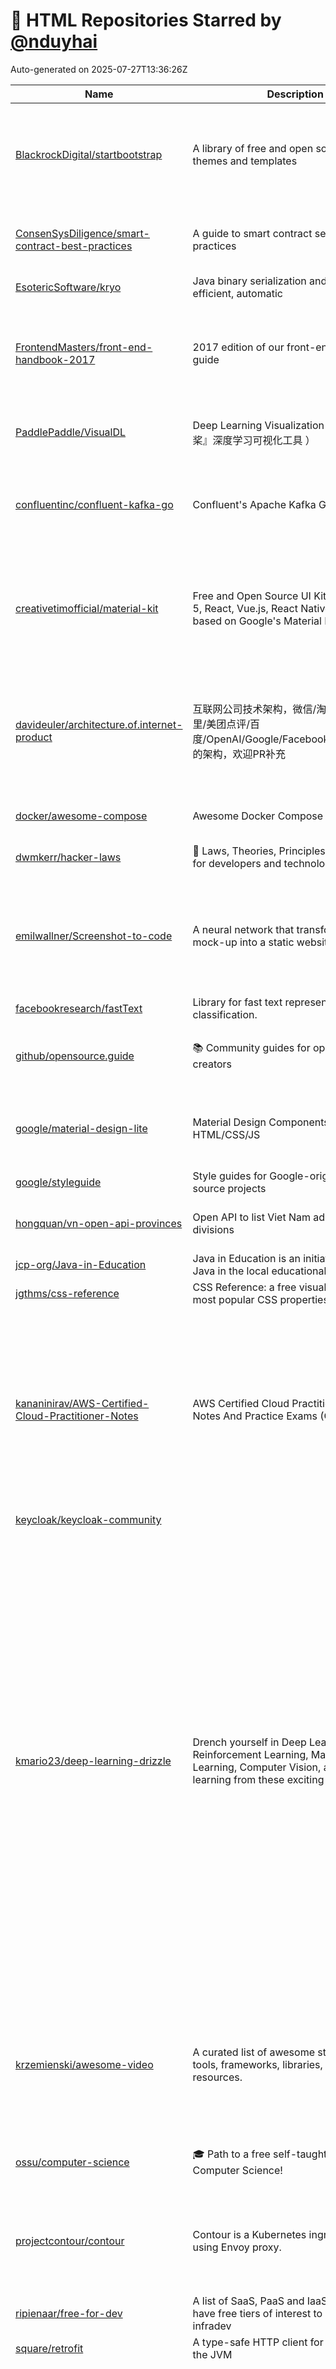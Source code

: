 # 🌟 HTML Repositories Starred by [@nduyhai](https://github.com/nduyhai)

Auto-generated on 2025-07-27T13:36:26Z

| Name | Description | Topics |
|------|-------------|-------|
| [BlackrockDigital/startbootstrap](https://github.com/BlackrockDigital/startbootstrap) | A library of free and open source Bootstrap themes and templates | [bootstrap](https://github.com/topics/bootstrap), [bootstrap-4](https://github.com/topics/bootstrap-4), [bootstrap-template](https://github.com/topics/bootstrap-template), [bootstrap-theme](https://github.com/topics/bootstrap-theme), [bootstrap4](https://github.com/topics/bootstrap4), [free](https://github.com/topics/free), [html](https://github.com/topics/html), [open-source](https://github.com/topics/open-source) |
| [ConsenSysDiligence/smart-contract-best-practices](https://github.com/ConsenSysDiligence/smart-contract-best-practices) | A guide to smart contract security best practices | [blockchain](https://github.com/topics/blockchain), [documentation](https://github.com/topics/documentation), [ethereum](https://github.com/topics/ethereum), [security](https://github.com/topics/security), [smart-contracts](https://github.com/topics/smart-contracts), [solidity](https://github.com/topics/solidity) |
| [EsotericSoftware/kryo](https://github.com/EsotericSoftware/kryo) | Java binary serialization and cloning: fast, efficient, automatic | [cloning](https://github.com/topics/cloning), [java](https://github.com/topics/java), [kryo](https://github.com/topics/kryo), [serialization](https://github.com/topics/serialization) |
| [FrontendMasters/front-end-handbook-2017](https://github.com/FrontendMasters/front-end-handbook-2017) | 2017 edition of our front-end development guide | [css](https://github.com/topics/css), [front-end-developer](https://github.com/topics/front-end-developer), [front-end-development](https://github.com/topics/front-end-development), [handbook](https://github.com/topics/handbook), [html](https://github.com/topics/html), [javascript](https://github.com/topics/javascript), [web-development-tools](https://github.com/topics/web-development-tools) |
| [PaddlePaddle/VisualDL](https://github.com/PaddlePaddle/VisualDL) | Deep Learning Visualization Toolkit（『飞桨』深度学习可视化工具 ） | [caffe](https://github.com/topics/caffe), [deep-learning](https://github.com/topics/deep-learning), [onnx](https://github.com/topics/onnx), [paddlepaddle](https://github.com/topics/paddlepaddle), [visualization](https://github.com/topics/visualization) |
| [confluentinc/confluent-kafka-go](https://github.com/confluentinc/confluent-kafka-go) | Confluent's Apache Kafka Golang client | [confluent](https://github.com/topics/confluent), [consumer](https://github.com/topics/consumer), [golang](https://github.com/topics/golang), [golang-bindings](https://github.com/topics/golang-bindings), [golang-library](https://github.com/topics/golang-library), [kafka-client](https://github.com/topics/kafka-client), [librdkafka](https://github.com/topics/librdkafka), [producer](https://github.com/topics/producer) |
| [creativetimofficial/material-kit](https://github.com/creativetimofficial/material-kit) |  Free and Open Source UI Kit for Bootstrap 5, React, Vue.js, React Native and Sketch based on Google's Material Design | [bootstrap](https://github.com/topics/bootstrap), [bootstrap-material-design](https://github.com/topics/bootstrap-material-design), [bootstrap5](https://github.com/topics/bootstrap5), [material-design](https://github.com/topics/material-design), [responsive-design](https://github.com/topics/responsive-design), [ui-kit](https://github.com/topics/ui-kit), [uikit](https://github.com/topics/uikit), [web](https://github.com/topics/web), [webdesign](https://github.com/topics/webdesign) |
| [davideuler/architecture.of.internet-product](https://github.com/davideuler/architecture.of.internet-product) | 互联网公司技术架构，微信/淘宝/微博/腾讯/阿里/美团点评/百度/OpenAI/Google/Facebook/Amazon/eBay的架构，欢迎PR补充 | [architecture](https://github.com/topics/architecture), [architecture-guidelines](https://github.com/topics/architecture-guidelines), [architecture-of-internet-product](https://github.com/topics/architecture-of-internet-product), [chatgpt](https://github.com/topics/chatgpt), [dall-e-3](https://github.com/topics/dall-e-3), [gpt](https://github.com/topics/gpt), [gpt-4](https://github.com/topics/gpt-4), [internet-architecutre](https://github.com/topics/internet-architecutre), [llm](https://github.com/topics/llm), [sora](https://github.com/topics/sora) |
| [docker/awesome-compose](https://github.com/docker/awesome-compose) | Awesome Docker Compose samples | [awesome](https://github.com/topics/awesome), [awesome-list](https://github.com/topics/awesome-list), [docker-compose](https://github.com/topics/docker-compose) |
| [dwmkerr/hacker-laws](https://github.com/dwmkerr/hacker-laws) | 🧠 Laws, Theories, Principles and Patterns for developers and technologists. | [coding](https://github.com/topics/coding), [computerscience](https://github.com/topics/computerscience), [laws](https://github.com/topics/laws), [principles](https://github.com/topics/principles) |
| [emilwallner/Screenshot-to-code](https://github.com/emilwallner/Screenshot-to-code) | A neural network that transforms a design mock-up into a static website. | [cnn](https://github.com/topics/cnn), [cnn-keras](https://github.com/topics/cnn-keras), [deep-learning](https://github.com/topics/deep-learning), [encoder-decoder](https://github.com/topics/encoder-decoder), [floydhub](https://github.com/topics/floydhub), [jupyter](https://github.com/topics/jupyter), [jupyter-notebook](https://github.com/topics/jupyter-notebook), [keras](https://github.com/topics/keras), [lstm](https://github.com/topics/lstm), [machine-learning](https://github.com/topics/machine-learning), [seq2seq](https://github.com/topics/seq2seq) |
| [facebookresearch/fastText](https://github.com/facebookresearch/fastText) | Library for fast text representation and classification. |  |
| [github/opensource.guide](https://github.com/github/opensource.guide) | 📚 Community guides for open source creators | [best-practices](https://github.com/topics/best-practices), [documentation](https://github.com/topics/documentation), [hacktoberfest](https://github.com/topics/hacktoberfest), [open-source](https://github.com/topics/open-source), [oss](https://github.com/topics/oss), [tutorial](https://github.com/topics/tutorial) |
| [google/material-design-lite](https://github.com/google/material-design-lite) | Material Design Components in HTML/CSS/JS | [material](https://github.com/topics/material), [material-components](https://github.com/topics/material-components), [material-design](https://github.com/topics/material-design), [material-design-lite](https://github.com/topics/material-design-lite), [mdl](https://github.com/topics/mdl) |
| [google/styleguide](https://github.com/google/styleguide) | Style guides for Google-originated open-source projects | [cpplint](https://github.com/topics/cpplint), [style-guide](https://github.com/topics/style-guide), [styleguide](https://github.com/topics/styleguide) |
| [hongquan/vn-open-api-provinces](https://github.com/hongquan/vn-open-api-provinces) | Open API to list Viet Nam administrative divisions | [administrative](https://github.com/topics/administrative), [http-api](https://github.com/topics/http-api), [made-in-vietnam](https://github.com/topics/made-in-vietnam), [vietnam](https://github.com/topics/vietnam) |
| [jcp-org/Java-in-Education](https://github.com/jcp-org/Java-in-Education) |  Java in Education is an initiative to promote Java in the local educational institutions.  |  |
| [jgthms/css-reference](https://github.com/jgthms/css-reference) | CSS Reference: a free visual guide to the most popular CSS properties | [css](https://github.com/topics/css), [jekyll-site](https://github.com/topics/jekyll-site), [reference](https://github.com/topics/reference) |
| [kananinirav/AWS-Certified-Cloud-Practitioner-Notes](https://github.com/kananinirav/AWS-Certified-Cloud-Practitioner-Notes) | AWS Certified Cloud Practitioner Short Notes And Practice Exams (CLF-C02) | [amazon-web-services](https://github.com/topics/amazon-web-services), [aws](https://github.com/topics/aws), [aws-certified-cloud-practitioner](https://github.com/topics/aws-certified-cloud-practitioner), [aws-cloud-practitioner](https://github.com/topics/aws-cloud-practitioner), [aws-cloud-practitioner-test](https://github.com/topics/aws-cloud-practitioner-test), [ccp](https://github.com/topics/ccp), [certification](https://github.com/topics/certification), [clf-c01](https://github.com/topics/clf-c01), [clf-c02](https://github.com/topics/clf-c02), [cloud](https://github.com/topics/cloud), [cloud-practitioner](https://github.com/topics/cloud-practitioner), [devops](https://github.com/topics/devops), [mock-exam](https://github.com/topics/mock-exam), [practice-exams](https://github.com/topics/practice-exams) |
| [keycloak/keycloak-community](https://github.com/keycloak/keycloak-community) |  |  |
| [kmario23/deep-learning-drizzle](https://github.com/kmario23/deep-learning-drizzle) | Drench yourself in Deep Learning, Reinforcement Learning, Machine Learning, Computer Vision, and NLP by learning from these exciting lectures!! | [artificial-intelligence-algorithms](https://github.com/topics/artificial-intelligence-algorithms), [artificial-neural-networks](https://github.com/topics/artificial-neural-networks), [bayesian-statistics](https://github.com/topics/bayesian-statistics), [computer-vision](https://github.com/topics/computer-vision), [deep-learning](https://github.com/topics/deep-learning), [deep-neural-networks](https://github.com/topics/deep-neural-networks), [deep-reinforcement-learning](https://github.com/topics/deep-reinforcement-learning), [explainable-ai](https://github.com/topics/explainable-ai), [geometric-deep-learning](https://github.com/topics/geometric-deep-learning), [graph-neural-networks](https://github.com/topics/graph-neural-networks), [machine-learning](https://github.com/topics/machine-learning), [medical-imaging](https://github.com/topics/medical-imaging), [natural-language-processing](https://github.com/topics/natural-language-processing), [optimization](https://github.com/topics/optimization), [pattern-recognition](https://github.com/topics/pattern-recognition), [probabilistic-graphical-models](https://github.com/topics/probabilistic-graphical-models), [probability](https://github.com/topics/probability), [reinforcement-learning](https://github.com/topics/reinforcement-learning), [speech-recognition](https://github.com/topics/speech-recognition), [visual-recognition](https://github.com/topics/visual-recognition) |
| [krzemienski/awesome-video](https://github.com/krzemienski/awesome-video) | A curated list of awesome streaming video tools, frameworks, libraries, and learning resources. | [audio](https://github.com/topics/audio), [awesome](https://github.com/topics/awesome), [awesome-list](https://github.com/topics/awesome-list), [captions](https://github.com/topics/captions), [dash](https://github.com/topics/dash), [digital-video](https://github.com/topics/digital-video), [drm](https://github.com/topics/drm), [encoding](https://github.com/topics/encoding), [ffmpeg](https://github.com/topics/ffmpeg), [hevc](https://github.com/topics/hevc), [hls](https://github.com/topics/hls), [mp4](https://github.com/topics/mp4), [mpeg-dash](https://github.com/topics/mpeg-dash), [ott](https://github.com/topics/ott), [player](https://github.com/topics/player), [roku](https://github.com/topics/roku), [streaming](https://github.com/topics/streaming), [video](https://github.com/topics/video), [video-streaming](https://github.com/topics/video-streaming), [vmaf](https://github.com/topics/vmaf) |
| [ossu/computer-science](https://github.com/ossu/computer-science) | 🎓 Path to a free self-taught education in Computer Science! | [awesome-list](https://github.com/topics/awesome-list), [computer-science](https://github.com/topics/computer-science), [courses](https://github.com/topics/courses), [curriculum](https://github.com/topics/curriculum) |
| [projectcontour/contour](https://github.com/projectcontour/contour) | Contour is a Kubernetes ingress controller using Envoy proxy. | [cncf](https://github.com/topics/cncf), [contour](https://github.com/topics/contour), [envoy](https://github.com/topics/envoy), [gateway-api](https://github.com/topics/gateway-api), [hacktoberfest](https://github.com/topics/hacktoberfest), [http-proxy](https://github.com/topics/http-proxy), [ingress-controller](https://github.com/topics/ingress-controller), [kubernetes](https://github.com/topics/kubernetes) |
| [ripienaar/free-for-dev](https://github.com/ripienaar/free-for-dev) | A list of SaaS, PaaS and IaaS offerings that have free tiers of interest to devops and infradev | [awesome-list](https://github.com/topics/awesome-list), [free-for-developers](https://github.com/topics/free-for-developers) |
| [square/retrofit](https://github.com/square/retrofit) | A type-safe HTTP client for Android and the JVM | [android](https://github.com/topics/android), [java](https://github.com/topics/java) |
| [terkelg/awesome-creative-coding](https://github.com/terkelg/awesome-creative-coding) | Creative Coding: Generative Art, Data visualization, Interaction Design, Resources. | [3d-graphics](https://github.com/topics/3d-graphics), [art](https://github.com/topics/art), [awesome](https://github.com/topics/awesome), [awesome-list](https://github.com/topics/awesome-list), [computer-graphics](https://github.com/topics/computer-graphics), [creative-coding](https://github.com/topics/creative-coding), [data-visualization](https://github.com/topics/data-visualization), [design](https://github.com/topics/design), [generative-art](https://github.com/topics/generative-art), [graphics-programming](https://github.com/topics/graphics-programming), [information-visualization](https://github.com/topics/information-visualization), [interaction-design](https://github.com/topics/interaction-design), [list](https://github.com/topics/list), [programming-graphics](https://github.com/topics/programming-graphics), [resources](https://github.com/topics/resources), [shaders](https://github.com/topics/shaders), [webgl](https://github.com/topics/webgl) |
